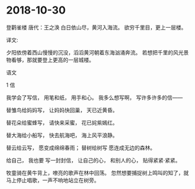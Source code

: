 # 2018-10-30

登鹳雀楼
唐代：王之涣
白日依山尽，黄河入海流。
欲穷千里目，更上一层楼。

译文:

夕阳依傍着西山慢慢的沉没，滔滔黄河朝着东海汹涌奔流。
若想把千里的风光景物看够，那就要登上更高的一层城楼。


语文


1  信

我学会了写信，
用笔和纸，
用手和心。
我多么想写啊，
写许多许多的信——

替雏鸟给妈妈写，
让妈妈快回巢，
天已近黄昏。


替花朵给蜜蜂写，
请快来采蜜，
花已姹紫嫣红。

替大海给小船写，
快去航海吧，
海上风平浪静。

替云给云写，
愿变成绵绵春雨；
替树给树写
愿连成无边的森林。

给自己，
我也要
写一封封信，
让自己的心，
和别人的心，
贴得紧紧·紧紧。


牧童骑在黄牛背上，嘹亮的歌声在林中回荡。
忽然想要捕捉树上鸣叫的知了，就马上停止唱歌，一声不响地站立在树旁。



